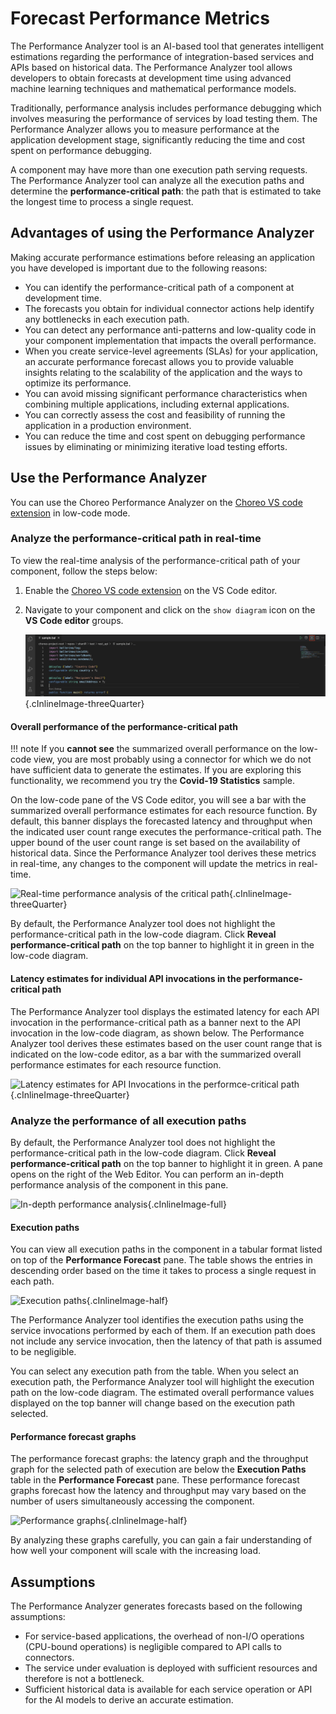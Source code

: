 # Forecast Performance Metrics

The Performance Analyzer tool is an AI-based tool that generates intelligent estimations regarding the performance of integration-based services and APIs based on historical data. The Performance Analyzer tool allows developers to obtain forecasts at development time using advanced machine learning techniques and mathematical performance models.

Traditionally, performance analysis includes performance debugging which involves measuring the performance of services by load testing them. The Performance Analyzer allows you to measure performance at the application development stage, significantly reducing the time and cost spent on performance debugging.

A component may have more than one execution path serving requests. The Performance Analyzer tool can analyze all the execution paths and determine the **performance-critical path**: the path that is estimated to take the longest time to process a single request.

## Advantages of using the Performance Analyzer

Making accurate performance estimations before releasing an application you have developed is important due to the following reasons:

- You can identify the performance-critical path of a component at development time. 
- The forecasts you obtain for individual connector actions help identify any bottlenecks in each execution path.
- You can detect any performance anti-patterns and low-quality code in your component implementation that impacts the overall performance. 
- When you create service-level agreements (SLAs) for your application, an accurate performance forecast allows you to provide valuable insights relating to the scalability of the application and the ways to optimize its performance.
- You can avoid missing significant performance characteristics when combining multiple applications, including external applications.
- You can correctly assess the cost and feasibility of running the application in a production environment.
- You can reduce the time and cost spent on debugging performance issues by eliminating or minimizing iterative load testing efforts.

## Use the Performance Analyzer

You can use the Choreo Performance Analyzer on the [Choreo VS code extension](https://marketplace.visualstudio.com/items?itemName=WSO2.choreo) in low-code mode. 

### Analyze the performance-critical path in real-time

To view the real-time analysis of the performance-critical path of your component, follow the steps below:

1. Enable the [Choreo VS code extension](https://marketplace.visualstudio.com/items?itemName=WSO2.choreo) on the VS Code editor.
2. Navigate to your component and click on the `show diagram` icon on the **VS Code editor** groups. 

    ![Show diagram](../../assets/img/references/performance-analysis/show-diagram.png){.cInlineImage-threeQuarter}

#### Overall performance of the performance-critical path

!!! note
    If you **cannot see** the summarized overall performance on the low-code view, you are most probably using a connector for which we do not have sufficient data to generate the estimates. If you are exploring this functionality, we recommend you try the **Covid-19 Statistics** sample.

On the low-code pane of the VS Code editor, you will see a bar with the summarized overall performance estimates for each resource function. By default, this banner displays the forecasted latency and throughput when the indicated user count range executes the performance-critical path. The upper bound of the user count range is set based on the availability of historical data. Since the Performance Analyzer tool derives these metrics in real-time,  any changes to the component will update the metrics in real-time. 

![Real-time performance analysis of the critical path](../../assets/img/references/performance-analysis/real-time-performance-analysis.png){.cInlineImage-threeQuarter}

By default, the Performance Analyzer tool does not highlight the performance-critical path in the low-code diagram. Click  **Reveal performance-critical path** on the top banner to highlight it in green in the low-code diagram.

#### Latency estimates for individual API invocations in the performance-critical path

The Performance Analyzer tool displays the estimated latency for each API invocation in the performance-critical path as a banner next to the API invocation in the low-code diagram, as shown below. The Performance Analyzer tool derives these estimates based on the user count range that is indicated on the low-code editor, as a bar with the summarized overall performance estimates for each resource function.

![Latency estimates for API Invocations in the performce-critical path](../../assets/img/references/performance-analysis/latency-estimates-api-invocation.png){.cInlineImage-threeQuarter}

### Analyze the performance of all execution paths

By default, the Performance Analyzer tool does not highlight the performance-critical path in the low-code diagram. Click **Reveal performance-critical path** on the top banner to highlight it in green. A pane opens on the right of the Web Editor. You can perform an in-depth performance analysis of the component in this pane. 

![In-depth performance analysis](../../assets/img/references/performance-analysis/in-depth-analysis.png){.cInlineImage-full}

#### Execution paths

You can view all execution paths in the component in a tabular format listed on top of the **Performance Forecast** pane. The table shows the entries in descending order based on the time it takes to process a single request in each path.

![Execution paths](../../assets/img/references/performance-analysis/execution-paths.png){.cInlineImage-half}

The Performance Analyzer tool identifies the execution paths using the service invocations performed by each of them. If an execution path does not include any service invocation, then the latency of that path is assumed to be negligible.

You can select any execution path from the table. When you select an execution path, the Performance Analyzer tool will highlight the execution path on the low-code diagram. The estimated overall performance values displayed on the top banner will change based on the execution path selected.

#### Performance forecast graphs

The performance forecast graphs: the latency graph and the throughput graph for the selected path of execution are below the **Execution Paths** table in the **Performance Forecast** pane. These performance forecast graphs forecast how the latency and throughput may vary based on the number of users simultaneously accessing the component.

![Performance graphs](../../assets/img/references/performance-analysis/performance-graphs.png){.cInlineImage-half}

By analyzing these graphs carefully, you can gain a fair understanding of how well your component will scale with the increasing load.

## Assumptions

The Performance Analyzer generates forecasts based on the following assumptions:

- For service-based applications, the overhead of non-I/O operations (CPU-bound operations) is negligible compared to API calls to connectors. 
- The service under evaluation is deployed with sufficient resources and therefore is not a bottleneck.
- Sufficient historical data is available for each service operation or API for the AI models to derive an accurate estimation.
